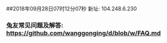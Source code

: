 ##2018年09月28日07时12分07秒 新址: 104.248.6.230
### 兔友常见问题及解答: https://github.com/wanggonging/d/blob/w/FAQ.md
